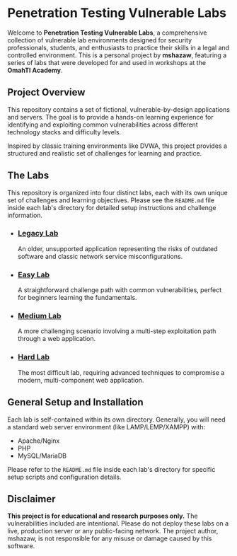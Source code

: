 
# Penetration Testing Vulnerable Labs

Welcome to **Penetration Testing Vulnerable Labs**, a comprehensive collection of vulnerable lab environments designed for security professionals, students, and enthusiasts to practice their skills in a legal and controlled environment. This is a personal project by **mshazaw**, featuring a series of labs that were developed for and used in workshops at the **OmahTI Academy**.

## Project Overview

This repository contains a set of fictional, vulnerable-by-design applications and servers. The goal is to provide a hands-on learning experience for identifying and exploiting common vulnerabilities across different technology stacks and difficulty levels.

Inspired by classic training environments like DVWA, this project provides a structured and realistic set of challenges for learning and practice.

## The Labs

This repository is organized into four distinct labs, each with its own unique set of challenges and learning objectives. Please see the `README.md` file inside each lab's directory for detailed setup instructions and challenge information.

* ### [Legacy Lab](./legacy-vulnerable-lab/README.md)
    An older, unsupported application representing the risks of outdated software and classic network service misconfigurations.

* ### [Easy Lab](./1.%20easy-vulnerable-lab/README.md)
    A straightforward challenge path with common vulnerabilities, perfect for beginners learning the fundamentals.

* ### [Medium Lab](./2.%20medium-vulnerable-lab/README.md)
    A more challenging scenario involving a multi-step exploitation path through a web application.

* ### [Hard Lab](./3.%20hard-vulnerable-lab/README.md)
    The most difficult lab, requiring advanced techniques to compromise a modern, multi-component web application.

## General Setup and Installation

Each lab is self-contained within its own directory. Generally, you will need a standard web server environment (like LAMP/LEMP/XAMPP) with:

* Apache/Nginx
* PHP
* MySQL/MariaDB

Please refer to the `README.md` file inside each lab's directory for specific setup scripts and configuration details.

## Disclaimer

**This project is for educational and research purposes only.** The vulnerabilities included are intentional. Please do not deploy these labs on a live, production server or any public-facing network. The project author, mshazaw, is not responsible for any misuse or damage caused by this software.
